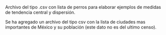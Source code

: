 Archivo del tipo .csv con lista de perros para elaborar ejemplos de medidas de tendencia central y dispersión.

Se ha agregado un archivo del tipo csv con la lista de ciudades mas importantes de México y su población (este dato no es del ultimo censo).
